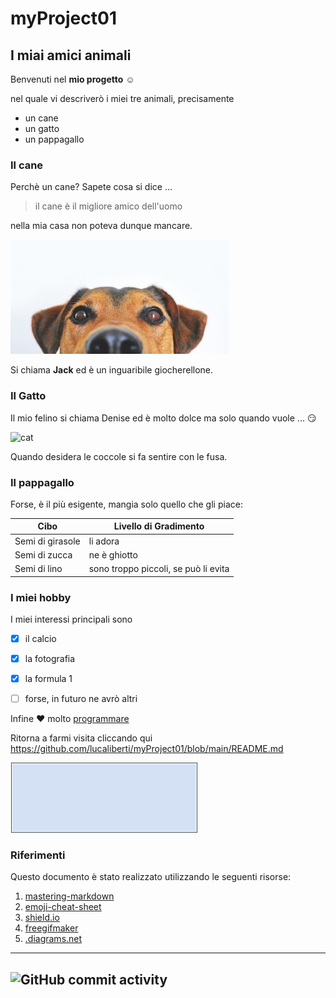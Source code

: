 

# myProject01
## I miai amici animali
Benvenuti nel **mio progetto** :relaxed:

nel quale vi descriverò i miei tre animali, precisamente

* un cane 
* un gatto
* un pappagallo



### Il cane
Perchè un cane? Sapete cosa si dice ...
> il cane è il migliore amico dell'uomo

nella mia casa non poteva dunque mancare.

![dog](imgs/dog-640a.jpg)

Si chiama **Jack** ed è un inguaribile giocherellone.

### Il Gatto
Il mio felino si chiama Denise ed è molto dolce ma solo quando vuole ... :smirk:

![cat](https://developer.ridgerun.com/wiki/images/8/80/Egyptian_cat.jpg)

Quando desidera le coccole si fa sentire con le fusa.


### Il pappagallo
Forse, è il più esigente, mangia solo quello che gli piace:

Cibo | Livello di Gradimento
------------ | -------------
Semi di girasole | li adora
Semi di zucca | ne è ghiotto
Semi di lino | sono troppo piccoli, se può li evita



### I miei hobby
I miei interessi principali sono

- [x] il calcio
- [x] la fotografia
- [x] la formula 1 
- [ ] forse, in futuro ne avrò altri


Infine :heart: molto [programmare](Programming.md)

Ritorna a farmi visita cliccando qui https://github.com/lucaliberti/myProject01/blob/main/README.md

![ciao](imgs/Ciao.gif)

### Riferimenti
Questo documento è stato realizzato utilizzando le seguenti risorse:
  1. [mastering-markdown](https://guides.github.com/features/mastering-markdown)
  1. [emoji-cheat-sheet](https://github.com/ikatyang/emoji-cheat-sheet/blob/master/README.md)
  1. [shield.io](https://shields.io/category/other)
  1. [freegifmaker](http://freegifmaker.me/images/2hDhA)
  1. [.diagrams.net](https://app.diagrams.net)


---
![GitHub commit activity](https://img.shields.io/github/commit-activity/w/lucaliberti/myProject01)
---


